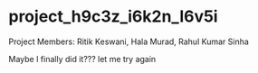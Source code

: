 # project_h9c3z_i6k2n_l6v5i

Project Members: Ritik Keswani, Hala Murad, Rahul Kumar Sinha

Maybe I finally did it??? let me try again
